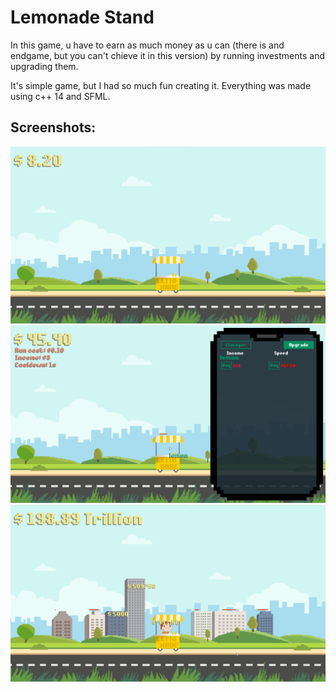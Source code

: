 # Lemonade Stand
In this game,  u have to earn as much money as u can (there is and endgame, but you can't chieve it in this version) by running investments and upgrading them. 

It's simple game, but I had so much fun creating it. Everything was made using c++ 14 and SFML.

## Screenshots:

![Photo](https://github.com/Clwmm/LemonadeStand/blob/main/Lemonade%20Stand%20v0.8/res/graphics/1.png)
![Photo](https://github.com/Clwmm/LemonadeStand/blob/main/Lemonade%20Stand%20v0.8/res/graphics/2.png)
![Photo](https://github.com/Clwmm/LemonadeStand/blob/main/Lemonade%20Stand%20v0.8/res/graphics/3.png)
